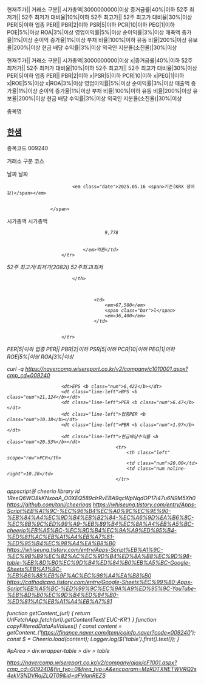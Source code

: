 현재주가||
거래소 구분||
시가총액|3000000000|이상
증거금률|40%|이하
52주 최저가||
52주 최저가 대비율|10%|이하
52주 최고가||
52주 최고가 대비율|30%|이상
PER|5|이하
업종 PER||
PBR|2|이하
PSR|5|이하
PCR|10|이하
PEG|1|이하
POE|5%|이상
ROA|3%|이상
영업이익률|5%|이상
순이익률|3%|이상
매축액 증가율|1%|이상
순이익 증가율|1%|이상
부채 비율|100%|이하
유동 비율|200%|이상
유보율|200%|이상
현금 배당 수익률|3%|이상
외국인 지분율(소진율)|30%|이상

현재주가||
거래소 구분||
시가총액|3000000000|이상
x|증거금률|40%|이하
52주 최저가||
52주 최저가 대비율|10%|이하
52주 최고가||
52주 최고가 대비율|30%|이상
PER|5|이하
업종 PER||
PBR|2|이하
x|PSR|5|이하
PCR|10|이하
x|PEG|1|이하
x|ROE|5%|이상
x|ROA|3%|이상
영업이익률|5%|이상
순이익률|3%|이상
매출액 증가율|1%|이상
순이익 증가율|1%|이상
부채 비율|100%|이하
유동 비율|200%|이상
유보율|200%|이상
현금 배당 수익률|3%|이상
외국인 지분율(소진율)|30%|이상

종목명
            <h2><a href="#"
                   onClick="clickcr(this, 'sop.title', '', '', event);window.location.reload();">한샘</a>
            </h2>
            <div class="description">
종목코드
                <span class="code">009240</span>
                
거래소 구분
                    <img src="https://ssl.pstatic.net/imgstock/item_renewal/btn_kospi.gif" width="33" height="16"
                         alt="코스피" class="kospi">
                
                
                
날짜
                <span class="blind">날짜</span>
                <span id="time">
					
                        
                        
                        
                            <em class="date">2025.05.16 <span>기준(KRX 장마감)</span></em>
                        
                    
					</span>
시가총액
						<tr class="strong">
							<th scope="row">시가총액</th>
							<td><em id="_market_sum">
								
								
									
										9,778
									
									
								</em>억원</td>
						</tr>
52주 최고가/최저가(2082l)
						<tr>
							<th scope="row">52주최고<span class="bar">l</span>최저
								
							</th>
							
								
								
									<td>
										<em>67,500</em>
										<span class="bar">l</span>
										<em>36,400</em>
									</td>
								
							
						</tr>


PER|5|이하
업종 PER||
PBR|2|이하
PSR|5|이하
PCR|10|이하
PEG|1|이하
ROE|5%|이상
ROA|3%|이상

curl -q https://navercomp.wisereport.co.kr/v2/company/c1010001.aspx?cmp_cd=009240

						<dt>EPS <b class="num">6,422</b></dt>
						<dt class="line-left">BPS <b class="num">21,124</b></dt>
						<dt class="line-left">PER <b class="num">6.47</b></dt>
						<dt class="line-left">업종PER <b class="num">10.18</b></dt>
						<dt class="line-left">PBR <b class="num">1.97</b></dt>
						<dt class="line-left">현금배당수익률 <b class="num">20.53%</b></dt>
											<tr>
												<th class="left" scope="row">PCR</th>
												<td class="num">20.00</td>
												<td class="num noline-right">10.28</td>
											</tr>


appscript용 cheerio library id
1ReeQ6WO8kKNxoaA_O0XEQ589cIrRvEBA9qcWpNqdOP17i47u6N9M5Xh0
https://github.com/tani/cheeriogs
https://whiseung.tistory.com/entry/Apps-Script%EB%A1%9C-%EC%96%B4%EC%A0%9C%EC%9E%90-%EB%84%A4%EC%9D%B4%EB%B2%84-%EC%A6%9D%EA%B6%8C-%EC%8B%9C%ED%99%A9-%EB%89%B4%EC%8A%A4%EB%A5%BC-cheerio%EB%A5%BC-%EC%9D%B4%EC%9A%A9%ED%95%B4-%ED%81%AC%EB%A1%A4%EB%A7%81-%ED%95%B4%EC%98%A4%EA%B8%B0
https://whiseung.tistory.com/entry/Apps-Script%EB%A1%9C-%EC%9B%B9%EC%82%AC%EC%9D%B4%ED%8A%B8%EC%9D%98-table-%EB%8D%B0%EC%9D%B4%ED%84%B0%EB%A5%BC-Google-Sheets%EB%A1%9C-%EB%B6%88%EB%9F%AC%EC%98%A4%EA%B8%B0
https://cathodicpro.tistory.com/entry/Google-Sheets%EC%99%80-Apps-Script%EB%A5%BC-%ED%99%9C%EC%9A%A9%ED%95%9C-YouTube-%EB%8D%B0%EC%9D%B4%ED%84%B0-%ED%81%AC%EB%A1%A4%EB%A7%81




function getContent_(url) {
    return UrlFetchApp.fetch(url).getContentText('EUC-KR')
}
function copyFilteredDataAsValues() {
  const content = getContent_('https://finance.naver.com/item/coinfo.naver?code=009240');
  const $ = Cheerio.load(content);
  Logger.log($('table').first().text());
}



#pArea > div.wrapper-table > div > table

https://navercomp.wisereport.co.kr/v2/company/ajax/cF1001.aspx?cmp_cd=009240&fin_typ=0&freq_typ=A&encparam=MzRDTXNETWVRQ2s4ekVSNDVRajZLQT09&id=aFVlanREZS



